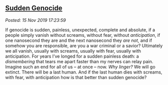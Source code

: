  
[Sudden Genocide](http://analyzethedatanotthedrivel.org/2019/11/15/sudden-genocide/)
---------------------------------------------------------------------------

*Posted: 15 Nov 2019 17:23:59*

If genocide is sudden, painless, unexpected, complete and absolute, if a
people simply vanish without screams, without fear, without
*anticipation*, if one nanosecond they are and the next nanosecond they
*are not*, and if somehow you are responsible, are you a war criminal or
a savior? Ultimately we all vanish, usually with screams, usually with
fear, usually with anticipation. For years I’ve longed for a sudden
painless death: a *dismembering* that tears me apart faster than my
nerves can relay pain. Imagine such an end for all of us – at once –
now. *Why linger?* We will go extinct. There will be a last human. And
if the last human dies with screams, with fear, with anticipation how is
that better than sudden genocide?
